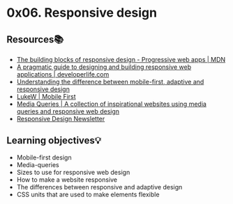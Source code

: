 # 0x06. Responsive design

## Resources:books:
* [The building blocks of responsive design - Progressive web apps | MDN](https://intranet.hbtn.io/rltoken/xunPO8dNZy0mJpq8vbUMRA)
* [A pragmatic guide to designing and building responsive web applications | developerlife.com](https://intranet.hbtn.io/rltoken/rs5zCrDpRaU6LD13-rG2yg)
* [Understanding the difference between mobile-first, adaptive and responsive design](https://intranet.hbtn.io/rltoken/7W08yfp6vBGFlgoqZZc7eQ)
* [LukeW | Mobile First](https://intranet.hbtn.io/rltoken/AMTqHMY4OeGET3nOdRH2uQ)
* [Media Queries | A collection of inspirational websites using media queries and responsive web design](https://intranet.hbtn.io/rltoken/bk52ihWug_pe0QUghl99aQ)
* [Responsive Design Newsletter](https://intranet.hbtn.io/rltoken/1k39DhswkQfzN7L4N7pO7w)

## Learning objectives:bulb:

* Mobile-first design
* Media-queries
* Sizes to use for responsive web design
* How to make a website responsive
* The differences between responsive and adaptive design
* CSS units that are used to make elements flexible
